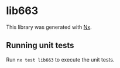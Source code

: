 # lib663

This library was generated with [Nx](https://nx.dev).

## Running unit tests

Run `nx test lib663` to execute the unit tests.
